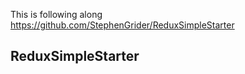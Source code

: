 This is following along https://github.com/StephenGrider/ReduxSimpleStarter

## ReduxSimpleStarter

